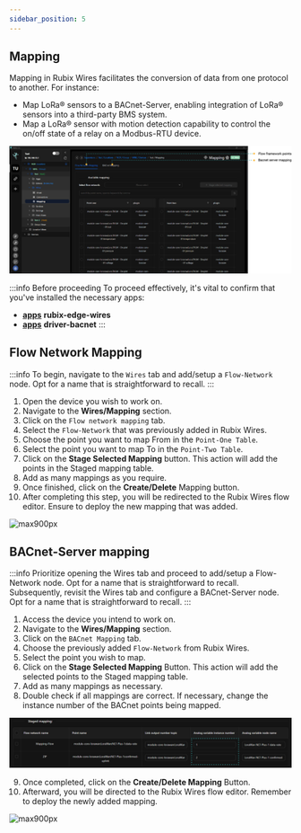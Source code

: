 ```yaml
---
sidebar_position: 5
---
```


## Mapping

Mapping in Rubix Wires facilitates the conversion of data from one protocol to another. For instance:


- Map LoRa® sensors to a BACnet-Server, enabling integration of LoRa® sensors into a third-party BMS system.
- Map a LoRa® sensor with motion detection capability to control the on/off state of a relay on a Modbus-RTU device.

![max800px](img/mapping-overview.png)

:::info Before proceeding
To proceed effectively, it's vital to confirm that you've installed the necessary apps:
* **[apps](../setup/apps.md)** **rubix-edge-wires**
* **[apps](../setup/apps.md)** **driver-bacnet**
:::

## Flow Network Mapping

:::info
To begin, navigate to the `Wires` tab and add/setup a `Flow-Network` node. Opt for a name that is straightforward to recall.
::: 

1. Open the device you wish to work on.
2. Navigate to the **Wires/Mapping** section.
3. Click on the `Flow network mapping` tab.
4. Select the `Flow-Network` that was previously added in Rubix Wires.
5. Choose the point you want to map From in the `Point-One Table`.
6. Select the point you want to map To in the `Point-Two Table`.
7. Click on the **Stage Selected Mapping** button. This action will add the points in the Staged mapping table.
8. Add as many mappings as you require.
9. Once finished, click on the **Create/Delete** Mapping button.
10. After completing this step, you will be redirected to the Rubix Wires flow editor. Ensure to deploy the new mapping that was added.

![max900px](img/mapping-flow.gif)

## BACnet-Server mapping

:::info
Prioritize opening the Wires tab and proceed to add/setup a Flow-Network node. Opt for a name that is straightforward to recall. <br/>
Subsequently, revisit the Wires tab and configure a BACnet-Server node. Opt for a name that is straightforward to recall.
:::

1. Access the device you intend to work on.
2. Navigate to the **Wires/Mapping** section.
3. Click on the `BACnet Mapping` tab.
4. Choose the previously added `Flow-Network` from Rubix Wires.
5. Select the point you wish to map.
6. Click on the **Stage Selected Mapping** Button. This action will add the selected points to the Staged mapping table.
7. Add as many mappings as necessary.
8. Double check if all mappings are correct. If necessary, change the instance number of the BACnet points being mapped.

![max900px](img/change-instance-number.png)

9. Once completed, click on the **Create/Delete Mapping** Button.
10. Afterward, you will be directed to the Rubix Wires flow editor. Remember to deploy the newly added mapping.





![max900px](img/mapping-bacnet.gif)